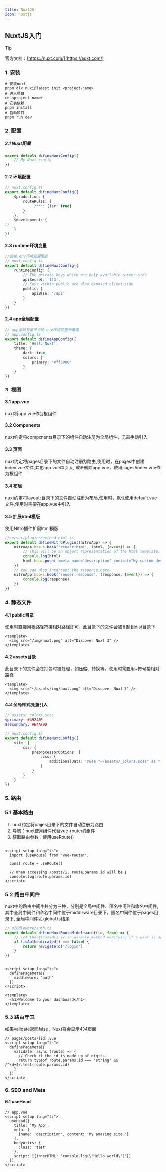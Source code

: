 ```yaml
---
title: NuxtJS
icon: nuxtjs
---
```


## NuxtJS入门

> [!tip]
> 官方文档：[https://nuxt.com/](https://nuxt.com/)

### 1. 安装

```shell
# 安装nuxt
pnpm dlx nuxi@latest init <project-name>
# 进入项目
cd <project-name>
# 安装依赖
pnpm install
# 启动项目
pnpm run dev
```

### 2. 配置

##### 2.1 Nuxt配置

```ts
export default defineNuxtConfig({
    // My Nuxt config
})
```

#### 2.2 环境配置

```ts
// nuxt.config.ts
export default defineNuxtConfig({
    $production: {
        routeRules: {
            '/**': {isr: true}
        }
    },
    $development: {
//
    }
})

```

#### 2.3 runtime环境变量

```ts
//会被.env环境变量覆盖
// nuxt.config.ts
export default defineNuxtConfig({
    runtimeConfig: {
        // The private keys which are only available server-side
        apiSecret: '123',
        // Keys within public are also exposed client-side
        public: {
            apiBase: '/api'
        }
    }
})
```

#### 2.4 app全局配置

```ts
// app全局变量不会被.env环境变量所覆盖
// app.config.ts
export default defineAppConfig({
    title: 'Hello Nuxt',
    theme: {
        dark: true,
        colors: {
            primary: '#ff0000'
        }
    }
})
```

### 3. 视图

#### 3.1 app.vue

nuxt将app.vue作为根组件

#### 3.2 Components

nuxt约定将components目录下的组件自动注册为全局组件，无需手动引入

#### 3.3 页面

nuxt约定将pages目录下的文件自动注册为路由,使用时，在pages中创建index.vue文件,并在app.vue中引入<NuxtPage/>,
或者删除app.vue，使用pages/index.vue作为根组件

#### 3.4 布局

nuxt约定将layouts目录下的文件自动注册为布局,使用时，默认使用default.vue文件,使用时需要在app.vue中引入<NuxtLayout/>

#### 3.5 扩展html模版

使用Nitro插件扩展html模版

```ts
//server/plugins/extend-html.ts
export default defineNitroPlugin((nitroApp) => {
    nitroApp.hooks.hook('render:html', (html, {event}) => {
        // This will be an object representation of the html template.
        console.log(html)
        html.head.push(`<meta name="description" content="My custom description" />`)
    })
    // You can also intercept the response here.
    nitroApp.hooks.hook('render:response', (response, {event}) => {
        console.log(response)
    })
})


```

### 4. 静态文件

#### 4.1 public目录

使用时直接用根路径符接相对路径即可，此目录下的文件会被复制到dist目录下

```app.vue
<template>
  <img src="/img/nuxt.png" alt="Discover Nuxt 3" />
</template>
```

#### 4.2 assets目录

此目录下的文件会在打包时被处理，如压缩、转换等，使用时需要用~符号接相对路径

```app.vue
<template>
  <img src="~/assets/img/nuxt.png" alt="Discover Nuxt 3" />
</template>
```

#### 4.3 全局样式变量引入

```sass
// assets/_colors.scss
$primary: #49240F
$secondary: #E4A79D
```

```ts
// nuxt.config.ts
export default defineNuxtConfig({
    vite: {
        css: {
            preprocessorOptions: {
                scss: {
                    additionalData: '@use "~/assets/_colors.scss" as *;'
                }
            }
        }
    }
})
```

### 5. 路由

### 5.1 基本路由

1. nuxt约定将pages目录下的文件自动注册为路由
2. 导航：nuxt使用<NuxtLink/>组件代替vue-router的<router-link/>组件
3. 获取路由参数：使用useRoute()

```vue

<script setup lang="ts">
  import {useRoute} from "vue-router";

  const route = useRoute()

  // When accessing /posts/1, route.params.id will be 1
  console.log(route.params.id)
</script>
```

### 5.2 路由中间件

nuxt中的路由中间件共分为三种，分别是全局中间件、匿名中间件和命名中间件,其中全局中间件和命名中间件位于middleware目录下，匿名中间件位于pages目录下,
全局中间件以.global.ts结尾

```ts
// middleware/auth.ts
export default defineNuxtRouteMiddleware((to, from) => {
    // isAuthenticated() is an example method verifying if a user is authenticated
    if (isAuthenticated() === false) {
        return navigateTo('/login')
    }
})
```

```vue

<script setup lang="ts">
  definePageMeta({
    middleware: 'auth'
  })
</script>

<template>
  <h1>Welcome to your dashboard</h1>
</template>
```

### 5.3 路由守卫

如果validate返回false，Nuxt将会显示404页面

```vue
// pages/posts/[id].vue
<script setup lang="ts">
  definePageMeta({
    validate: async (route) => {
      // Check if the id is made up of digits
      return typeof route.params.id === 'string' && /^\d+$/.test(route.params.id)
    }
  })
</script>
```

### 6. SEO and Meta

#### 6.1 useHead

```vue
// app.vue
<script setup lang="ts">
  useHead({
    title: 'My App',
    meta: [
      {name: 'description', content: 'My amazing site.'}
    ],
    bodyAttrs: {
      class: 'test'
    },
    script: [{innerHTML: 'console.log(\'Hello world\')'}]
  })
</script>
```













